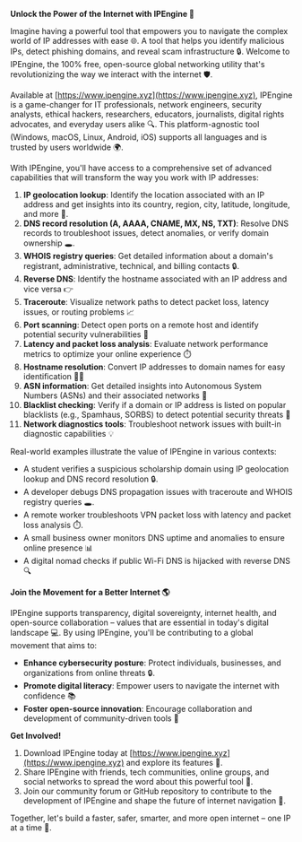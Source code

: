 **Unlock the Power of the Internet with IPEngine 🚀**

Imagine having a powerful tool that empowers you to navigate the complex world of IP addresses with ease 🌐. A tool that helps you identify malicious IPs, detect phishing domains, and reveal scam infrastructure 🔒. Welcome to IPEngine, the 100% free, open-source global networking utility that's revolutionizing the way we interact with the internet 🛡️.

Available at [https://www.ipengine.xyz](https://www.ipengine.xyz), IPEngine is a game-changer for IT professionals, network engineers, security analysts, ethical hackers, researchers, educators, journalists, digital rights advocates, and everyday users alike 🔍. This platform-agnostic tool (Windows, macOS, Linux, Android, iOS) supports all languages and is trusted by users worldwide 🌍.

With IPEngine, you'll have access to a comprehensive set of advanced capabilities that will transform the way you work with IP addresses:

1.  **IP geolocation lookup**: Identify the location associated with an IP address and get insights into its country, region, city, latitude, longitude, and more 📍.
2.  **DNS record resolution (A, AAAA, CNAME, MX, NS, TXT)**: Resolve DNS records to troubleshoot issues, detect anomalies, or verify domain ownership 🕳️.
3.  **WHOIS registry queries**: Get detailed information about a domain's registrant, administrative, technical, and billing contacts 🔒.
4.  **Reverse DNS**: Identify the hostname associated with an IP address and vice versa 👉
5.  **Traceroute**: Visualize network paths to detect packet loss, latency issues, or routing problems 📈
6.  **Port scanning**: Detect open ports on a remote host and identify potential security vulnerabilities 🔑
7.  **Latency and packet loss analysis**: Evaluate network performance metrics to optimize your online experience ⏱️
8.  **Hostname resolution**: Convert IP addresses to domain names for easy identification 🕵️‍♂️
9.  **ASN information**: Get detailed insights into Autonomous System Numbers (ASNs) and their associated networks 🔗
10.  **Blacklist checking**: Verify if a domain or IP address is listed on popular blacklists (e.g., Spamhaus, SORBS) to detect potential security threats 🚫
11.  **Network diagnostics tools**: Troubleshoot network issues with built-in diagnostic capabilities 💡

Real-world examples illustrate the value of IPEngine in various contexts:

*   A student verifies a suspicious scholarship domain using IP geolocation lookup and DNS record resolution 🔒.
*   A developer debugs DNS propagation issues with traceroute and WHOIS registry queries 🕳️.
*   A remote worker troubleshoots VPN packet loss with latency and packet loss analysis ⏱️.
*   A small business owner monitors DNS uptime and anomalies to ensure online presence 📊
*   A digital nomad checks if public Wi-Fi DNS is hijacked with reverse DNS 🔍

**Join the Movement for a Better Internet 🌎**

IPEngine supports transparency, digital sovereignty, internet health, and open-source collaboration – values that are essential in today's digital landscape 💻. By using IPEngine, you'll be contributing to a global movement that aims to:

*   **Enhance cybersecurity posture**: Protect individuals, businesses, and organizations from online threats 🔒.
*   **Promote digital literacy**: Empower users to navigate the internet with confidence 📚
*   **Foster open-source innovation**: Encourage collaboration and development of community-driven tools 🔧

**Get Involved!**

1.  Download IPEngine today at [https://www.ipengine.xyz](https://www.ipengine.xyz) and explore its features 🤖.
2.  Share IPEngine with friends, tech communities, online groups, and social networks to spread the word about this powerful tool 📢.
3.  Join our community forum or GitHub repository to contribute to the development of IPEngine and shape the future of internet navigation 💬.

Together, let's build a faster, safer, smarter, and more open internet – one IP at a time 🚀.